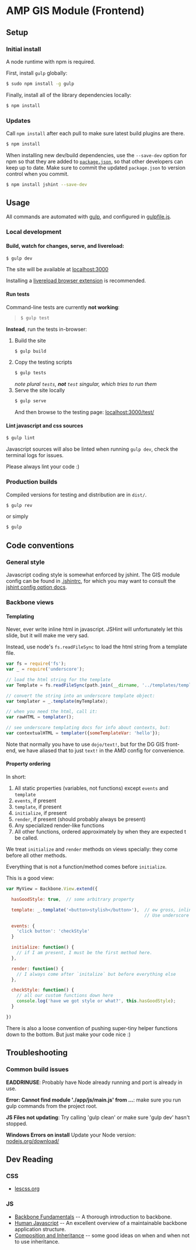 AMP GIS Module (Frontend)
=========================


Setup
-----

### Initial install

A node runtime with npm is required.

First, install `gulp` globally:

```bash
$ sudo npm install -g gulp
```

Finally, install all of the library dependencies locally:

```bash
$ npm install
```


### Updates

Call `npm install` after each pull to make sure latest build plugins are there.

```bash
$ npm install
```

When installing new dev/build dependencies, use the `--save-dev` option for npm so that they are added to [`package.json`](package.json), so that other developers can keep up to date. Make sure to commit the updated `package.json` to version control when you commit.

```bash
$ npm install jshint --save-dev
```


Usage
-----

All commands are automated with [gulp](http://gulpjs.com), and configured in [gulpfile.js](gulpfile.js).


### Local development

#### Build, watch for changes, serve, and livereload:

```bash
$ gulp dev
```

The site will be available at [localhost:3000](http://localhost:3000)

Installing a [livereload browser extension](http://feedback.livereload.com/knowledgebase/articles/86242-how-do-i-install-and-use-the-browser-extensions-) is recommended.

#### Run tests

Command-line tests are currently **not working**:

> ```bash
> $ gulp test
> ```

**Instead**, run the tests in-browser:

 1. Build the site
    ```bash
    $ gulp build
    ```
 2. Copy the testing scripts
    ```bash
    $ gulp tests
    ```
    _note plural `tests`, **not** `test` singular, which tries to run them_
 3. Serve the site locally
    ```bash
    $ gulp serve
    ```
    And then browse to the testing page: [localhost:3000/test/](http://localhost:3000/test/)

#### Lint javascript and css sources

```bash
$ gulp lint
```

Javascript sources will also be linted when running `gulp dev`, check the terminal logs for issues.

Please always lint your code :)


### Production builds

Compiled versions for testing and distribution are in `dist/`.

```bash
$ gulp rev
```

or simply

```bash
$ gulp
```


Code conventions
----------------

### General style

Javascript coding style is somewhat enforced by jshint. The GIS module config can be found in [.jshintrc](.jshintrc), for which you may want to consult the [jshint config option docs](www.jshint.com/docs/options/).


### Backbone views


#### Templating

Never, ever write inline html in javascript. JSHint will unfortunately let this slide, but it will make me very sad.

Instead, use node's `fs.readFileSync` to load the html string from a template file.

```js
var fs = require('fs');
var _ = require('underscore');

// load the html string for the template
var Template = fs.readFileSync(path.join(__dirname, '../templates/template.html'))

// convert the string into an underscore template object:
var templater = _.template(myTemplate);

// when you need the html, call it:
var rawHTML = templater();

// see underscore templating docs for info about contexts, but:
var contextualHTML = templater({someTemplateVar: 'hello'});
```

Note that normally you have to use `dojo/text!`, but for the DG GIS front-end, we have aliased that to just `text!` in the AMD config for convenience.


#### Property ordering

In short:

 1. All static properties (variables, not functions) except `events` and `template`
 2. `events`, if present
 3. `template`, if present
 4. `initialize`, if present
 5. `render`, if present (should probably always be present)
 6. Any specialized render-like functions
 7. All other functions, ordered approximately by when they are expected t be called.


We treat `initialize` and `render` methods on views specially: they come before all other methods.

Everything that is not a function/method comes before `initialize`.


This is a good view:

```js
var MyView = Backbone.View.extend({

  hasGoodStyle: true,  // some arbitrary property

  template: _.template('<button>stylish</button>'),  // ew gross, inline html, don't do this please :)
                                                     // Use underscore templates in their own file!

  events: {
    'click button': 'checkStyle'
  }

  initialize: function() {
    // if I am present, I must be the first method here.
  },

  render: function() {
    // I always come after `initalize` but before everything else
  },

  checkStyle: function() {
    // all our custom functions down here
    console.log('have we got style or what?', this.hasGoodStyle);
  }

})
```

There is also a loose convention of pushing super-tiny helper functions down to the bottom. But just make your code nice :)


Troubleshooting
---------------

### Common build issues

**EADDRINUSE**: Probably have Node already running and port is already in use.

**Error: Cannot find module './app/js/main.js' from ...**: make sure you run gulp commands from the project root.

**JS Files not updating**: Try calling 'gulp clean' or make sure 'gulp dev' hasn't stopped.

**Windows Errors on install** Update your Node version: [nodejs.org/download/](http://nodejs.org/download/)


Dev Reading
-----------

### CSS

 * [lescss.org](http://lesscss.org/functions/)


### JS

 * [Backbone Fundamentals](http://addyosmani.github.io/backbone-fundamentals/) -- A thorough introduction to backbone.
 * [Human Javascript](http://read.humanjavascript.com/) -- An excellent overview of a maintainable backbone application structure.
 * [Composition and Inheritance](http://joostdevblog.blogspot.ca/2014/07/why-composition-is-often-better-than.html) -- some good ideas on when and when not to use inheritance.
